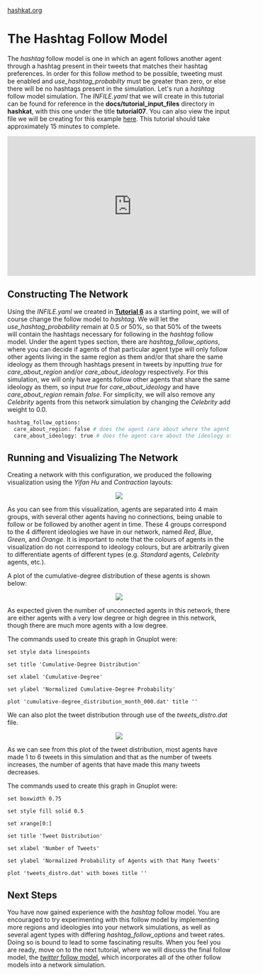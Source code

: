 [hashkat.org](http://hashkat.org)

# The Hashtag Follow Model

The *hashtag* follow model is one in which an agent follows another agent through a hashtag present in their tweets that matches their hashtag preferences. In order for this follow method to be possible, tweeting must be enabled and *use_hashtag_probabilty* must be greater than zero, or else there will be no hashtags present in the simulation. Let's run a *hashtag* follow model simulation. The *INFILE.yaml* that we will create in this tutorial can be found for reference in the **docs/tutorial_input_files** directory in **hashkat**, with this one under the title **tutorial07**. You can also view the input file we will be creating for this example [here](https://github.com/hashkat/hashkat/blob/master/docs/tutorial_input_files/tutorial07/INFILE.yaml). This tutorial should take approximately 15 minutes to complete.

<center>
<iframe width="560" height="315" src="https://www.youtube.com/embed/szo8_lx4Rzc" frameborder="0" allowfullscreen></iframe>
</center>

## Constructing The Network

Using the *INFILE.yaml* we created in [**Tutorial 6**](https://github.com/hashkat/hashkat/blob/master/docs/tutorial_input_files/tutorial06/INFILE.yaml) as a starting point, we will of course change the follow model to *hashtag*. We will let the *use_hashtag_probability* remain at 0.5 or 50%, so that 50% of the tweets will contain the hashtags necessary for following in the *hashtag* follow model. Under the agent types section, there are *hashtag_follow_options*, where you can decide if agents of that particular agent type will only follow other agents living in the same region as them and/or that share the same ideology as them through hashtags present in tweets by inputting *true* for *care_about_region* and/or *care_about_ideology* respectively. For this simulation, we will only have agents follow other agents that share the same ideology as them, so input *true* for *care_about_ideology* and have *care_about_region* remain *false*. For simplicity, we will also remove any *Celebrity* agents from this network simulation by changing the *Celebrity* add weight to 0.0.

```python
hashtag_follow_options:
  care_about_region: false # does the agent care about where the agent they will follow is from?
  care_about_ideology: true # does the agent care about the ideology of the agent they will follow?
```

## Running and Visualizing The Network

Creating a network with this configuration, we produced the following visualization using the *Yifan Hu* and *Contraction* layouts:

<center>
<img src='../img/tutorial07/visualization.png'>
</center>

As you can see from this visualization, agents are separated into 4 main groups, with several other agents having no connections, being unable to follow or be followed by another agent in time. These 4 groups correspond to the 4 different ideologies we have in our network, named *Red*, *Blue*, *Green*, and *Orange*. It is important to note that the colours of agents in the visualization do not correspond to ideology colours, but are arbitrarily given to differentiate agents of different types (e.g. *Standard* agents, *Celebrity* agents, etc.).

A plot of the cumulative-degree distribution of these agents is shown below:

<center>
<img src='../img/tutorial07/cumulative-degree_distribution_month_000.svg'>
</center>

As expected given the number of unconnected agents in this network, there are either agents with a very low degree or high degree in this network, though there are much more agents with a low degree.

The commands used to create this graph in Gnuplot were:

`set style data linespoints`

`set title 'Cumulative-Degree Distribution'`

`set xlabel 'Cumulative-Degree'`

`set ylabel 'Normalized Cumulative-Degree Probability'`

`plot 'cumulative-degree_distribution_month_000.dat' title ''`

We can also plot the tweet distribution through use of the *tweets_distro.dat* file.

<center>
<img src='../img/tutorial07/tweets_distro.svg'>
</center>

As we can see from this plot of the tweet distribution, most agents have made 1 to 6 tweets in this simulation and that as the number of tweets increases, the number of agents that have made this many tweets decreases.

The commands used to create this graph in Gnuplot were:

`set boxwidth 0.75`

`set style fill solid 0.5`

`set xrange[0:]`

`set title 'Tweet Distribution'`

`set xlabel 'Number of Tweets'`

`set ylabel 'Normalized Probability of Agents with that Many Tweets'`

`plot 'tweets_distro.dat' with boxes title ''`

## Next Steps

You have now gained experience with the *hashtag* follow model. You are encouraged to try experimenting with this follow model by implementing more regions and ideologies into your network simulations, as well as several agent types with differing *hashtag_follow_options* and tweet rates. Doing so is bound to lead to some fascinating results. When you feel you are ready, move on to the next tutorial, where we will discuss the final follow model, the [*twitter* follow model](http://docs.hashkat.org/en/latest/tutorial08/), which incorporates all of the other follow models into a network simulation.